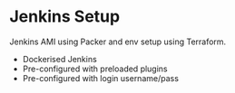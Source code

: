 # Jenkins Setup

Jenkins AMI using Packer and env setup using Terraform.

  - Dockerised Jenkins
  - Pre-configured with preloaded plugins
  - Pre-configured with login username/pass

